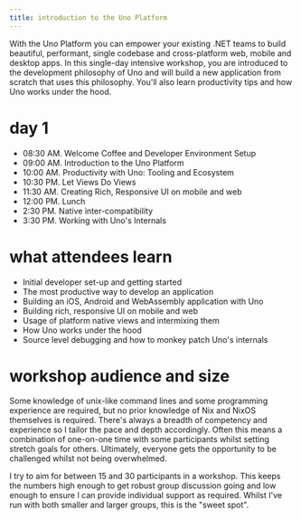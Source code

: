 ```yaml
---
title: introduction to the Uno Platform
---
```


With the Uno Platform you can empower your existing .NET teams to build beautiful, performant, single codebase and cross-platform web, mobile and desktop apps. In this single-day intensive workshop, you are introduced to the development philosophy of Uno and will build a new application from scratch that uses this philosophy. You'll also learn productivity tips and how Uno works under the hood.

# day 1

- 08:30 AM. Welcome Coffee and Developer Environment Setup
- 09:00 AM. Introduction to the Uno Platform
- 10:00 AM. Productivity with Uno: Tooling and Ecosystem
- 10:30 PM. Let Views Do Views
- 11:30 AM. Creating Rich, Responsive UI on mobile and web
- 12:00 PM. Lunch
- 2:30 PM. Native inter-compatibility
- 3:30 PM. Working with Uno's Internals

# what attendees learn

- Initial developer set-up and getting started
- The most productive way to develop an application
- Building an iOS, Android and WebAssembly application with Uno
- Building rich, responsive UI on mobile and web
- Usage of platform native views and intermixing them
- How Uno works under the hood
- Source level debugging and how to monkey patch Uno's internals

# workshop audience and size

Some knowledge of unix-like command lines and some programming experience are required, but no prior knowledge of Nix and NixOS themselves is required. There's always a breadth of competency and experience so I tailor the pace and depth accordingly. Often this means a combination of one-on-one time with some participants whilst setting stretch goals for others. Ultimately, everyone gets the opportunity to be challenged whilst not being overwhelmed.

I try to aim for between 15 and 30 participants in a workshop. This keeps the numbers high enough to get robust group discussion going and low enough to ensure I can provide individual support as required. Whilst I've run with both smaller and larger groups, this is the "sweet spot".

<!-- # what others are saying -->

<?! Markdown ?>
<?! Include "../_footer.md" /?>
<?!/ Markdown ?>


